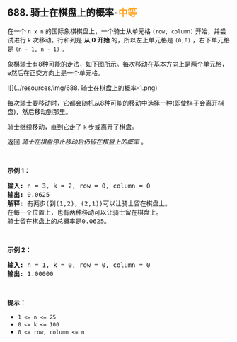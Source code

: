 ## 688. 骑士在棋盘上的概率-<font color=#FFA119>中等</font>

在一个 `n x n` 的国际象棋棋盘上，一个骑士从单元格 `(row, column)` 开始，并尝试进行 `k` 次移动。行和列是 **从 0 开始** 的，所以左上单元格是 `(0,0)` ，右下单元格是 `(n - 1, n - 1)` 。  

象棋骑士有8种可能的走法，如下图所示。每次移动在基本方向上是两个单元格，e然后在正交方向上是一个单元格。  

![](../resources/img/688. 骑士在棋盘上的概率-1.png)

每次骑士要移动时，它都会随机从8种可能的移动中选择一种(即使棋子会离开棋盘)，然后移动到那里。  

骑士继续移动，直到它走了 `k` 步或离开了棋盘。  

返回 *骑士在棋盘停止移动后仍留在棋盘上的概率* 。  <br>

<br>

**示例 1：**

<pre>
<b>输入:</b> n = 3, k = 2, row = 0, column = 0  
<b>输出:</b> 0.0625  
<b>解释:</b> 有两步(到(1,2)，(2,1))可以让骑士留在棋盘上。  
在每一个位置上，也有两种移动可以让骑士留在棋盘上。  
骑士留在棋盘上的总概率是0.0625。  
</pre>

<br>

**示例 2：**

<pre>
<b>输入:</b> n = 1, k = 0, row = 0, column = 0
<b>输出:</b> 1.00000
</pre>

<br>

**提示：**

- `1 <= n <= 25`
- `0 <= k <= 100`
- `0 <= row, column <= n`